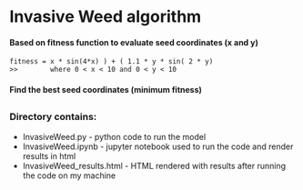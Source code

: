 # Invasive Weed algorithm

#### Based on fitness function to evaluate seed coordinates (x and y)
```
fitness = x * sin(4*x) ) + ( 1.1 * y * sin( 2 * y)
>>        where 0 < x < 10 and 0 < y < 10
```
#### Find the best seed coordinates (minimum fitness)
##   
  
### Directory contains:
- InvasiveWeed.py - python code to run the model
- InvasiveWeed.ipynb - jupyter notebook used to run the code and render results in html
- InvasiveWeed_results.html - HTML rendered with results after running the code on my machine
